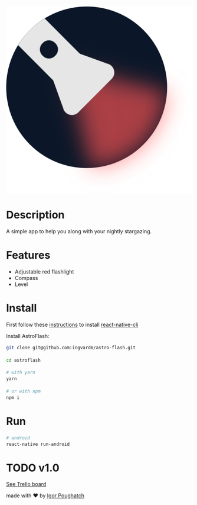 ![AstroFlash](./icon.png "AstroFlash")

Description
===
A simple app to help you along with your nightly stargazing.

Features
===
* Adjustable red flashlight
* Compass
* Level

Install
===
First follow these [instructions](https://facebook.github.io/react-native/docs/getting-started.html#installing-dependencies) to install [react-native-cli](https://facebook.github.io/react-native/docs/getting-started.html#installing-dependencies)

Install AstroFlash:
```bash
git clone git@github.com:ingvardm/astro-flash.git

cd astroflash

# with yarn
yarn

# or with npm
npm i
```

Run
===
```bash
# android
react-native run-android
```

TODO v1.0
===
[See Trello board](https://trello.com/b/tnCgIkXb/astroflash)


made with ❤️ by [Igor Poughatch](https://github.com/ingvardm)
